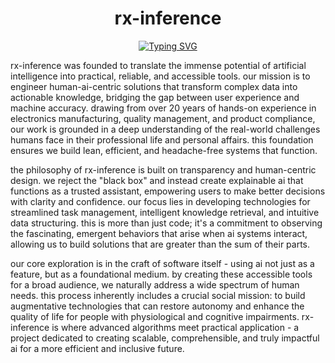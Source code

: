 <div align="center">

# rx-inference
  
[![Typing SVG](https://readme-typing-svg.demolab.com?font=Fira+Code&duration=4800&pause=900&color=D90042&width=435&lines=%E2%A0%95%E2%A0%AE%E2%A0%99%E2%A0%B2%E2%A0%8D%E2%A0%AF%E2%A0%BB%E2%A0%A1%E2%A0%8B%E2%A0%BA%E2%A0%A7%E2%A0%AA%E2%A0%90%E2%A0%B8%E2%A0%91%E2%A0%A6%E2%A0%B3%E2%A0%85%E2%A0%AC%E2%A0%B4%E2%A0%A8%E2%A0%97%E2%A0%BC%E2%A0%94%E2%A0%B1%E2%A0%8A%E2%A0%BD%E2%A0%86%E2%A0%A3%E2%A0%B7%E2%A0%8E%E2%A0%AB%E2%A0%B5%E2%A0%89%E2%A0%B0%E2%A0%9E%E2%A0%A2%E2%A0%8F%E2%A0%AD%E2%A0%81%E2%A0%B9%E2%A0%93%E2%A0%A4%E2%A0%B6%E2%A0%8B%E2%A0%AF%E2%A0%BB%E2%A0%96%E2%A0%AA%E2%A0%BE%E2%A0%83%E2%A0%A5%E2%A0%B2%E2%A0%8D%E2%A0%A1%E2%A0%B8%E2%A0%90%E2%A0%A7%E2%A0%BA%E2%A0%92%E2%A0%AE%E2%A0%99%E2%A0%95%E2%A0%BF%E2%A0%87%E2%A0%9B%E2%A0%B3)](https://git.io/typing-svg)

</div>

rx-inference was founded to translate the immense potential of artificial intelligence into practical, reliable, and accessible tools. our mission is to engineer human-ai-centric solutions that transform complex data into actionable knowledge, bridging the gap between user experience and machine accuracy. drawing from over 20 years of hands-on experience in electronics manufacturing, quality management, and product compliance, our work is grounded in a deep understanding of the real-world challenges humans face in their professional life and personal affairs. this foundation ensures we build lean, efficient, and headache-free systems that function.

the philosophy of rx-inference is built on transparency and human-centric design. we reject the "black box" and instead create explainable ai that functions as a trusted assistant, empowering users to make better decisions with clarity and confidence. our focus lies in developing technologies for streamlined task management, intelligent knowledge retrieval, and intuitive data structuring. this is more than just code; it's a commitment to observing the fascinating, emergent behaviors that arise when ai systems interact, allowing us to build solutions that are greater than the sum of their parts.

our core exploration is in the craft of software itself - using ai not just as a feature, but as a foundational medium. by creating these accessible tools for a broad audience, we naturally address a wide spectrum of human needs. this process inherently includes a crucial social mission: to build augmentative technologies that can restore autonomy and enhance the quality of life for people with physiological and cognitive impairments. rx-inference is where advanced algorithms meet practical application - a project dedicated to creating scalable, comprehensible, and truly impactful ai for a more efficient and inclusive future.